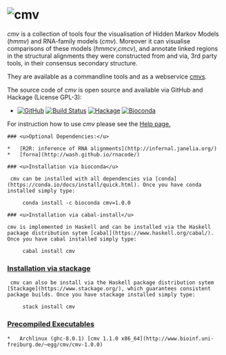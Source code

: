 ![cmv](http://www.bioinf.uni-freiburg.de/~egg/cmvlogo.png "cmv") 
=========
*cmv* is a collection of tools four the visualisation of Hidden Markov Models (*hmmv*) and RNA-family models (*cmv*).
Moreover it can visualise comparisons of these models (*hmmcv*,*cmcv*), and annotate linked regions in the structural alignments they were constructed from and via, 3rd party tools, in their consensus secondary structure.

They are available as a commandline tools and as a webservice [cmvs](http://www.bioinf.uni-freiburg.de/~egg/cmvs).

The source code of *cmv* is open source and available via GitHub and Hackage (License GPL-3):

*   [![GitHub](https://img.shields.io/github/tag/eggzilla/cmv.svg)](https://github.com/eggzilla/cmv) [![Build Status](https://travis-ci.org/eggzilla/cmv.svg?branch=master)](https://travis-ci.org/eggzilla/cmv) [![Hackage](https://img.shields.io/hackage/v/cmv.svg)](https://hackage.haskell.org/package/cmv) [![Bioconda](https://anaconda.org/bioconda/cmv/badges/version.svg)](https://anaconda.org/bioconda/cmv)

For instruction how to use *cmv* please see the [Help page.](192.52.2.124/cmvs/help)

    ### <u>Optional Dependencies:</u>

    *   [R2R: inference of RNA alignments](http://infernal.janelia.org/)
    *   [forna](http://wash.github.io/rnacode/)
    
    ### <u>Installation via bioconda</u>

     cmv can be installed with all dependencies via [conda](https://conda.io/docs/install/quick.html). Once you have conda installed simply type:

         conda install -c bioconda cmv=1.0.0 

    ### <u>Installation via cabal-install</u>

    cmv is implemented in Haskell and can be installed via the Haskell package distribution sytem [cabal](https://www.haskell.org/cabal/). Once you have cabal installed simply type:

         cabal install cmv

   ### <u>Installation via stackage</u>

     cmv can also be install via the Haskell package distribution sytem [Stackage](https://www.stackage.org/), which guarantees consistent package builds. Once you have stackage installed simply type:

         stack install cmv


   ### <u>Precompiled Executables</u>

    *   Archlinux (ghc-8.0.1) [cmv 1.1.0 x86_64](http://www.bioinf.uni-freiburg.de/~egg/cmv/cmv-1.0.0)
